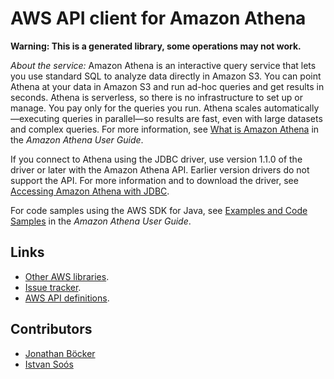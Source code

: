 # AWS API client for Amazon Athena

**Warning: This is a generated library, some operations may not work.**

*About the service:*
Amazon Athena is an interactive query service that lets you use standard SQL
to analyze data directly in Amazon S3. You can point Athena at your data in
Amazon S3 and run ad-hoc queries and get results in seconds. Athena is
serverless, so there is no infrastructure to set up or manage. You pay only
for the queries you run. Athena scales automatically—executing queries in
parallel—so results are fast, even with large datasets and complex queries.
For more information, see <a
href="http://docs.aws.amazon.com/athena/latest/ug/what-is.html">What is
Amazon Athena</a> in the <i>Amazon Athena User Guide</i>.

If you connect to Athena using the JDBC driver, use version 1.1.0 of the
driver or later with the Amazon Athena API. Earlier version drivers do not
support the API. For more information and to download the driver, see <a
href="https://docs.aws.amazon.com/athena/latest/ug/connect-with-jdbc.html">Accessing
Amazon Athena with JDBC</a>.

For code samples using the AWS SDK for Java, see <a
href="https://docs.aws.amazon.com/athena/latest/ug/code-samples.html">Examples
and Code Samples</a> in the <i>Amazon Athena User Guide</i>.

## Links

- [Other AWS libraries](https://github.com/agilord/aws_client/tree/master/generated).
- [Issue tracker](https://github.com/agilord/aws_client/issues).
- [AWS API definitions](https://github.com/aws/aws-sdk-js/tree/master/apis).

## Contributors

- [Jonathan Böcker](https://github.com/Schwusch)
- [Istvan Soós](https://github.com/isoos)

